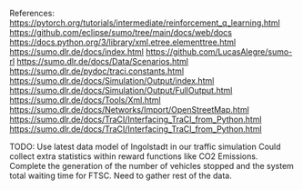 References:
https://pytorch.org/tutorials/intermediate/reinforcement_q_learning.html
https://github.com/eclipse/sumo/tree/main/docs/web/docs
https://docs.python.org/3/library/xml.etree.elementtree.html
https://sumo.dlr.de/docs/index.html
https://github.com/LucasAlegre/sumo-rl
https://sumo.dlr.de/docs/Data/Scenarios.html
https://sumo.dlr.de/pydoc/traci.constants.html
https://sumo.dlr.de/docs/Simulation/Output/index.html
https://sumo.dlr.de/docs/Simulation/Output/FullOutput.html
https://sumo.dlr.de/docs/Tools/Xml.html
https://sumo.dlr.de/docs/Networks/Import/OpenStreetMap.html
https://sumo.dlr.de/docs/TraCI/Interfacing_TraCI_from_Python.html
https://sumo.dlr.de/docs/TraCI/Interfacing_TraCI_from_Python.html

TODO:
Use latest data model of Ingolstadt in our traffic simulation
Could collect extra statistics within reward functions like CO2 Emissions.
Complete the generation of the number of vehicles stopped and the system total waiting time for FTSC. Need to gather rest of the data.